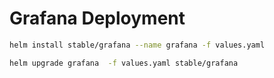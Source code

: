 # Grafana Deployment

```sh
helm install stable/grafana --name grafana -f values.yaml
```

```sh
helm upgrade grafana  -f values.yaml stable/grafana
```